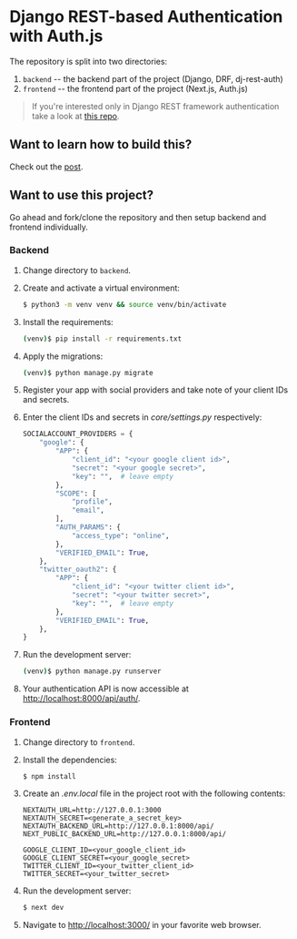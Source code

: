 # Django REST-based Authentication with Auth.js

The repository is split into two directories:

1. `backend` -- the backend part of the project (Django, DRF, dj-rest-auth)
2. `frontend` -- the frontend part of the project (Next.js, Auth.js)

> If you're interested only in Django REST framework authentication take a look at [this repo](https://github.com/duplxey/django-rest-allauth).

## Want to learn how to build this?

Check out the [post](#).

## Want to use this project?

Go ahead and fork/clone the repository and then setup backend and frontend individually.

### Backend

1. Change directory to `backend`.

1. Create and activate a virtual environment:

    ```sh
    $ python3 -m venv venv && source venv/bin/activate
    ```

1. Install the requirements:

    ```sh
    (venv)$ pip install -r requirements.txt
    ```

1. Apply the migrations:

    ```sh
    (venv)$ python manage.py migrate
    ```

1. Register your app with social providers and take note of your client IDs and secrets.

1. Enter the client IDs and secrets in *core/settings.py* respectively:

    ```python
    SOCIALACCOUNT_PROVIDERS = {
        "google": {
            "APP": {
                "client_id": "<your google client id>",
                "secret": "<your google secret>",
                "key": "",  # leave empty
            },
            "SCOPE": [
                "profile",
                "email",
            ],
            "AUTH_PARAMS": {
                "access_type": "online",
            },
            "VERIFIED_EMAIL": True,
        },
        "twitter_oauth2": {
            "APP": {
                "client_id": "<your twitter client id>",
                "secret": "<your twitter secret>",
                "key": "",  # leave empty
            },
            "VERIFIED_EMAIL": True,
        },
    }
    ```
	
1. Run the development server:

    ```sh
    (venv)$ python manage.py runserver
    ```
    
1. Your authentication API is now accessible at [http://localhost:8000/api/auth/](http://localhost:8000/api/auth/).

### Frontend

1. Change directory to `frontend`.

1. Install the dependencies:

    ```sh
    $ npm install
    ```
	
1. Create an *.env.local* file in the project root with the following contents:

    ```env
    NEXTAUTH_URL=http://127.0.0.1:3000
    NEXTAUTH_SECRET=<generate_a_secret_key>
    NEXTAUTH_BACKEND_URL=http://127.0.0.1:8000/api/
    NEXT_PUBLIC_BACKEND_URL=http://127.0.0.1:8000/api/

	GOOGLE_CLIENT_ID=<your_google_client_id>
	GOOGLE_CLIENT_SECRET=<your_google_secret>
	TWITTER_CLIENT_ID=<your_twitter_client_id>
	TWITTER_SECRET=<your_twitter_secret>
    ```
	
1. Run the development server:

    ```sh
    $ next dev
    ```
	
1. Navigate to [http://localhost:3000/](http://localhost:3000/) in your favorite web browser.